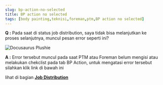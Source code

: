 ```yaml
---
slug: bp-action-no-selected
title: BP action no selected
tags: [body painting,teknisi,foreman,ptm,BP action no selected]
---
```


**Q :** Pada saat di status job distribution, saya tidak bisa melanjutkan ke proses selanjutnya, muncul pesan error seperti ini?

![Docusaurus Plushie](/img/faq/bpactionnoselected.png)

**A :** Error tersebut muncul pada saat PTM atau Foreman belum mengisi atau melakukan chekclist pada tab BP Action, untuk mengatasi error tersebut silahkan klik link di bawah ini 

lihat di bagian **[Job Distribution](../docs/body-painting/job-distribution/#bp-action)**